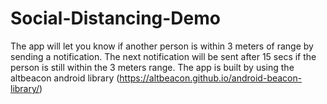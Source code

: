 # Social-Distancing-Demo

The app will let you know if another person is within 3 meters of range by sending a notification. The next notification will be sent after 15 secs if the person is still within the 3 meters range. The app is built by using the altbeacon android library (https://altbeacon.github.io/android-beacon-library/)
